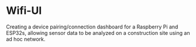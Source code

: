 # Wifi-UI
Creating a device pairing/connection dashboard for a Raspberry Pi and ESP32s, allowing sensor data to be analyzed on a construction site using an ad hoc network.

